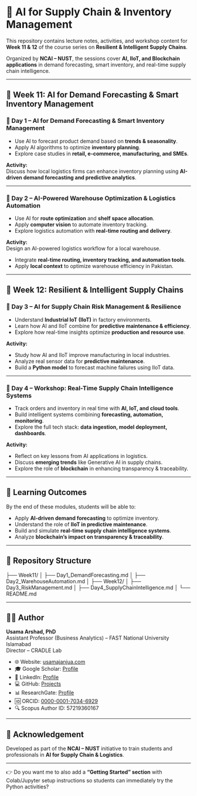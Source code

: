 
# 🚀 AI for Supply Chain & Inventory Management  
This repository contains lecture notes, activities, and workshop content for **Week 11 & 12** of the course series on **Resilient & Intelligent Supply Chains**.  

Organized by **NCAI – NUST**, the sessions cover **AI, IIoT, and Blockchain applications** in demand forecasting, smart inventory, and real-time supply chain intelligence.  

---

## 📅 Week 11: AI for Demand Forecasting & Smart Inventory Management  

### 📌 Day 1 – AI for Demand Forecasting & Smart Inventory Management  
- Use AI to forecast product demand based on **trends & seasonality**.  
- Apply AI algorithms to optimize **inventory planning**.  
- Explore case studies in **retail, e-commerce, manufacturing, and SMEs**.  

**Activity:**  
Discuss how local logistics firms can enhance inventory planning using **AI-driven demand forecasting and predictive analytics**.  

---

### 📌 Day 2 – AI-Powered Warehouse Optimization & Logistics Automation  
- Use AI for **route optimization** and **shelf space allocation**.  
- Apply **computer vision** to automate inventory tracking.  
- Explore logistics automation with **real-time routing and delivery**.  

**Activity:**  
Design an AI-powered logistics workflow for a local warehouse.  
- Integrate **real-time routing, inventory tracking, and automation tools**.  
- Apply **local context** to optimize warehouse efficiency in Pakistan.  

---

## 📅 Week 12: Resilient & Intelligent Supply Chains  

### 📌 Day 3 – AI for Supply Chain Risk Management & Resilience  
- Understand **Industrial IoT (IIoT)** in factory environments.  
- Learn how AI and IIoT combine for **predictive maintenance & efficiency**.  
- Explore how real-time insights optimize **production and resource use**.  

**Activity:**  
- Study how AI and IIoT improve manufacturing in local industries.  
- Analyze real sensor data for **predictive maintenance**.  
- Build a **Python model** to forecast machine failures using IIoT data.  

---

### 📌 Day 4 – Workshop: Real-Time Supply Chain Intelligence Systems  
- Track orders and inventory in real time with **AI, IoT, and cloud tools**.  
- Build intelligent systems combining **forecasting, automation, monitoring**.  
- Explore the full tech stack: **data ingestion, model deployment, dashboards**.  

**Activity:**  
- Reflect on key lessons from AI applications in logistics.  
- Discuss **emerging trends** like Generative AI in supply chains.  
- Explore the role of **blockchain** in enhancing transparency & traceability.  

---

## 🎯 Learning Outcomes  
By the end of these modules, students will be able to:  
- Apply **AI-driven demand forecasting** to optimize inventory.  
- Understand the role of **IIoT in predictive maintenance**.  
- Build and simulate **real-time supply chain intelligence systems**.  
- Analyze **blockchain’s impact on transparency & traceability**.  

---

## 📂 Repository Structure  


├── Week11/
│   ├── Day1_DemandForecasting.md
│   ├── Day2_WarehouseAutomation.md
│
├── Week12/
│   ├── Day3_RiskManagement.md
│   ├── Day4_SupplyChainIntelligence.md
│
└── README.md



---

## 👨‍🏫 Author  

**Usama Arshad, PhD**  
Assistant Professor (Business Analytics) – FAST National University Islamabad  
Director – CRADLE Lab  

- 🌐 Website: [usamajanjua.com](https://usamajanjua.com/)  
- 🎓 Google Scholar: [Profile](https://scholar.google.com/citations?user=sFcSCYMAAAAJ&hl=en)  
- 🔗 LinkedIn: [Profile](https://www.linkedin.com/in/usamajanjua9/)  
- 💻 GitHub: [Projects](https://github.com/usamajanjua9/DNN-Bootcamp-GIKi)  
- 📊 ResearchGate: [Profile](https://www.researchgate.net/profile/Usama-Arshad-4?ev=hdr_xprf)  
- 🆔 ORCID: [0000-0001-7034-6929](https://orcid.org/0000-0001-7034-6929)  
- 🔍 Scopus Author ID: 57219360167  

---

## 🏫 Acknowledgement  
Developed as part of the **NCAI – NUST** initiative to train students and professionals in **AI for Supply Chain & Logistics**.  


---

👉 Do you want me to also add a **“Getting Started” section** with Colab/Jupyter setup instructions so students can immediately try the Python activities?
